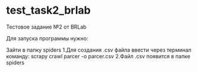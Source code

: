 # test_task2_brlab
Тестовое задание №2 от BRLab

Для запуска программы нужно:

Зайти в папку spiders
1.Для создания .csv файла ввести через терминал команду: scrapy crawl parcer -o parcer.csv
2.Файл .csv появится в папке spiders
